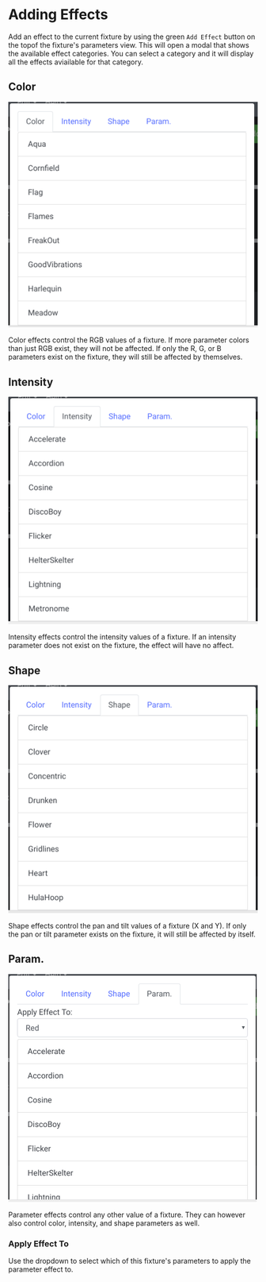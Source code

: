 # Adding Effects

Add an effect to the current fixture by using the green `Add Effect` button on the topof the fixture's parameters view. This will open a modal that shows the available effect categories. You can select a category and it will display all the effects aviailable for that category.

## Color

![Add Effects Modal Color](../../../images/effects_modal_color.png)

Color effects control the RGB values of a fixture. If more parameter colors than just RGB exist, they will not be affected. If only the R, G, or B parameters exist on the fixture, they will still be affected by themselves.

## Intensity

![Add Effects Modal Intensity](../../../images/effects_modal_intensity.png)

Intensity effects control the intensity values of a fixture. If an intensity parameter does not exist on the fixture, the effect will have no affect.

## Shape

![Add Effects Modal Shape](../../../images/effects_modal_shape.png)

Shape effects control the pan and tilt values of a fixture (X and Y). If only the pan or tilt parameter exists on the fixture, it will still be affected by itself.

## Param.

![Add Effects Modal Param](../../../images/effects_modal_param.png)

Parameter effects control any other value of a fixture. They can however also control color, intensity, and shape parameters as well.

### Apply Effect To

Use the dropdown to select which of this fixture's parameters to apply the parameter effect to.